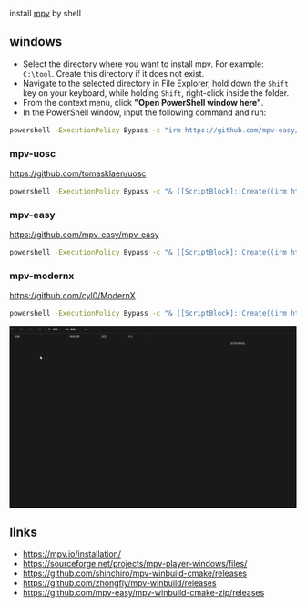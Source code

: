 
install [mpv](https://github.com/mpv-easy/mpv-winbuild-cmake-zip/releases) by shell

## windows

- Select the directory where you want to install mpv. For example: `C:\tool`. Create this directory if it does not exist.
- Navigate to the selected directory in File Explorer, hold down the `Shift` key on your keyboard, while holding `Shift`, right-click inside the folder.
- From the context menu, click **"Open PowerShell window here"**.
- In the PowerShell window, input the following command and run:

```bash
powershell -ExecutionPolicy Bypass -c "irm https://github.com/mpv-easy/install/releases/latest/download/install.ps1 | iex"
```

### mpv-uosc

https://github.com/tomasklaen/uosc


```bash
powershell -ExecutionPolicy Bypass -c "& ([ScriptBlock]::Create((irm https://github.com/mpv-easy/install/releases/latest/download/install.ps1))) mpv-uosc"
```


### mpv-easy

https://github.com/mpv-easy/mpv-easy


```bash
powershell -ExecutionPolicy Bypass -c "& ([ScriptBlock]::Create((irm https://github.com/mpv-easy/install/releases/latest/download/install.ps1))) mpv-easy"
```


### mpv-modernx

https://github.com/cyl0/ModernX


```bash
powershell -ExecutionPolicy Bypass -c "& ([ScriptBlock]::Create((irm https://github.com/mpv-easy/install/releases/latest/download/install.ps1))) mpv-modernx"
```

<div style="display: flex;">
  <img src="./assets/install.gif" alt="install"/>
</div>

## links
- https://mpv.io/installation/
- https://sourceforge.net/projects/mpv-player-windows/files/
- https://github.com/shinchiro/mpv-winbuild-cmake/releases
- https://github.com/zhongfly/mpv-winbuild/releases
- https://github.com/mpv-easy/mpv-winbuild-cmake-zip/releases